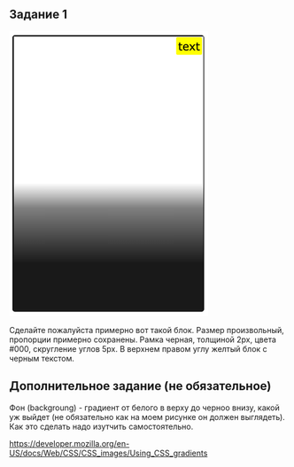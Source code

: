 ## Задание 1

![img_1.png](img_1.png)

Сделайте пожалуйста примерно вот такой блок.
Размер произвольный, пропорции примерно сохранены.
Рамка черная, толщиной 2px, цвета #000, скругление углов 5px.
В верхнем правом углу желтый блок с черным текстом.


## Дополнительное задание (не обязательное)
Фон (backgroung) - градиент от белого в верху до черноо внизу,
какой уж выйдет (не обязательно как на моем рисунке он должен выглядеть).
Как это сделать надо изутчить самостоятельно.

https://developer.mozilla.org/en-US/docs/Web/CSS/CSS_images/Using_CSS_gradients
